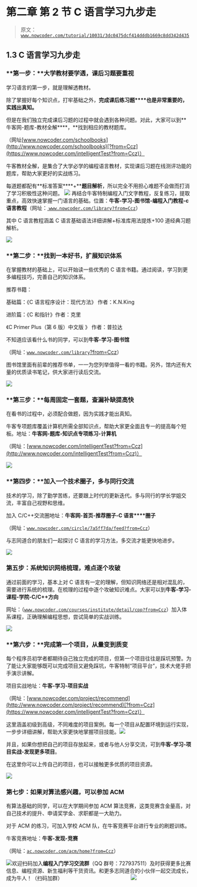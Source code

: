# 第二章 第 2 节 C 语言学习九步走

> 原文：[`www.nowcoder.com/tutorial/10031/3dc0475dcf414dddb1669c8dd342d435`](https://www.nowcoder.com/tutorial/10031/3dc0475dcf414dddb1669c8dd342d435)

## **1.3 C 语言学习九步走**

### **第一步：****大学教材要学透，课后习题要重视**

学习语言的第一步，就是理解透教材。

除了掌握好每个知识点，打牢基础之外，**完成****课后****练习题****也是非常重要的，实践出真知。**

但是在我们独立完成课后习题的过程中就会遇到各种问题。对此，大家可以到**牛客网-题库-教材全解****，**找到相应的教材题库。

（网址[www.nowcoder.com/schoolbooks](http://www.nowcoder.com/schoolbooks)[?from=Ccz](https://www.nowcoder.com/intelligentTest?from=Ccz)）

牛客教材全解，是集合了大学必学的编程语言教材，实现课后习题在线测评功能的题库，帮助大家更好的实战练习。

每道题都配有**标准答案****+****题目解析**，所以完全不用担心难题不会做而打消了学习积极性这种问题。 ![](img/9bd5e727296e833988f3b4f8be6e172a.png)
再结合牛客特制编程入门文字教程，反复练习，提取重点，高效快速掌握一门语言的基础。位置：**牛客-****学习-图书馆****-编程入门教程-c 语言教程**（网址：[ ](http://www.nowcoder.com/library?from=Ccz)[`www.nowcoder.com/library?from=Ccz`](https://www.nowcoder.com/library?from=Ccz)）

其中 C 语言教程涵盖 C 语言基础语法详细讲解+标准库用法提炼+100 道经典习题解析。

![](img/975f92652e6189f4bea4007821ccdd40.png)

### **第****二****步：****找到一本好书，扩展知识体系**

在掌握教材的基础上，可以开始读一些优秀的 C 语言书籍。通过阅读，学习到更多编程技巧，完善自己的知识体系。

推荐书籍：

基础篇：《C 语言程序设计：现代方法》 作者：K.N.King

进阶篇：《C 和指针》作者：克里

《C Primer Plus（第 6 版）中文版 》 作者：普拉达

不知道应该看什么书的同学，可以到**牛客-****学习****-图书馆**

（网址：[`www.nowcoder.com/library`](https://www.nowcoder.com/library)[?from=Ccz](https://www.nowcoder.com/intelligentTest?from=Ccz)）

图书馆里面有前辈的推荐书单，一一为您列举值得一看的书籍。另外，馆内还有大量的优质读书笔记，供大家进行读后交流。

![](img/5f6546c9baf2f21bb203e9e0cd3cd995.png)

### **第****三****步：****每周固定一套题，查漏补缺提高快**

在看书的过程中，必须配合做题，因为实践才能出真知。

牛客专项题库覆盖计算机所需全部知识点，帮助大家更全面且专一的提高每个短板。地址：**牛客网-题库-知识点专项练习-计算机**

（网址：[www.nowcoder.com/intelligentTest?from=Ccz](http://www.nowcoder.com/intelligentTest?from=Ccz)）

![](img/cd5851eaec648f56a29063327c115d9b.png)

### **第****四****步：****加入一个技术圈子，多与同行交流**

技术的学习，除了勤学苦练，还要跟上时代的更新迭代。多与同行的学长学姐交流，丰富自己视野和思维。

加入 C/C++交流圈地址：**牛客****网****-首页-推荐圈子-C 语言****圈子**

（网址：[`www.nowcoder.com/circle/7a5ff7da/feed?from=Ccz`](https://www.nowcoder.com/circle/7a5ff7da/feed?from=Ccz)）

与志同道合的朋友们一起探讨 C 语言的学习方法，多交流才能更快地进步。

![](img/748494146601bae6abdafe3bce5d4dab.png)

### **第****五****步：系统知识网络梳理，难点逐个攻破**

通过前面的学习，基本上对 C 语言有一定的理解，但知识网络还是相对混乱的，需要进行系统的梳理。在梳理的过程中逐个攻破知识难点。大家可以到**牛客-****学习-课程****-****学院****-C/C++方向**

网址：（[`www.nowcoder.com/courses/institute/detail/cpp?from=Ccz`](https://www.nowcoder.com/courses/institute/detail/cpp?from=Ccz)）加入体系课程，正确理解编程思想，尝试简单的实战训练。

![](img/90757143214da8d8a7387faea1454291.png)

### **第****六****步：****完成第一个项目，从量变到质变**

每个程序员初学者都期待自己独立完成的项目，但第一个项目往往是踩坑预警。为了能让大家能够既可以完成项目又避免踩坑，牛客特制“项目平台”，技术大佬手把手演示讲解。

项目实战地址：**牛客-****学习****-项目实战**

（网址：[www.nowcoder.com/project/recommend](http://www.nowcoder.com/project/recommend)[?from=Ccz](https://www.nowcoder.com/intelligentTest?from=Ccz)）

这里涵盖初级到高级，不同难度的项目案例。每一个项目从配置环境到运行实现，一步步详细讲解，帮助大家更快地掌握项目技能。![](img/6660cfc77fdc94ffe26e67dbc73ebe12.png)

并且，如果你想把自己的项目存放起来，或者与他人分享交流，可到**牛客-****学习****-项目实战-发现更多项目**。

在这里你可以上传自己的项目，也可以接触更多优质的项目资源。

![](img/f44cf7311a50fbafe684da417ebf5762.png)

### **第****七****步：****如果对算法感兴趣，可以参加 A****CM**

有算法基础的同学，可以在大学期间参加 ACM 算法竞赛，这类竞赛含金量高，对自己技术的提升、申请奖学金、求职都是一大助力。

对于 ACM 的练习，可加入学校 ACM 队，在牛客竞赛平台进行专业的刷题训练。

牛客竞赛地址：**牛客-发现-竞赛**

（网址：[`ac.nowcoder.com/acm/home?from=Ccz`](https://ac.nowcoder.com/acm/home?from=Ccz)）

![](img/f10c72bbade4f52ed689dd20e218b9f9.png)欢迎扫码加入**编程入门学习交流群**（QQ 群号：727937511）及时获得更多比赛信息、编程资源、新生福利等干货资讯。和更多志同道合的小伙伴一起交流成长，成为牛人！（扫码加群）                                               ![](img/9c7513fcf1a6f54a22345d721b973cb5.png)